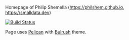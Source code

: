 

Homepage of Philip Shemella (https://philshem.github.io, https://smalldata.dev)

[![Build Status](https://api.travis-ci.org/philshem/smalldata.github.io.svg?branch=master)](https://travis-ci.org/philshem/smalldata.github.io)

Page uses [Pelican](https://github.com/getpelican/pelican/) with [Bulrush](https://github.com/textbook/bulrush) theme.